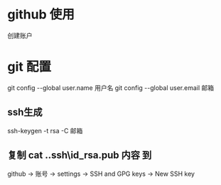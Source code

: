 # github 使用
创建账户

# git 配置
git config --global user.name 用户名
git config --global user.email 邮箱

## ssh生成
ssh-keygen -t rsa -C 邮箱

## 复制 cat .\.ssh\id_rsa.pub 内容 到 

github 
-> 账号 
-> settings 
-> SSH and GPG keys
-> New SSH key
